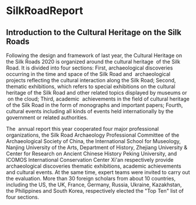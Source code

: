 # SilkRoadReport

## Introduction to the Cultural Heritage on the Silk Roads

Following the design and framework of last year, the Cultural Heritage on the Silk Roads 2020 is organized around the cultural heritage  of the Silk Road. It is divided into four sections: First, archaeological discoveries occurring in the time and space of the Silk Road and  archaeological projects reflecting the cultural interaction along the Silk Road; Second, thematic exhibitions, which refers to special exhibitions on the cultural heritage of the Silk Road and other related topics displayed by museums or  on the cloud; Third, academic  achievements in the field of cultural heritage of the Silk Road in the form of monographs and important papers; Fourth, cultural events including all kinds of events held internationally by the government or related authorities.

The  annual report this year cooperated four major professional organizations, the Silk Road Archaeology Professional Committee of the Archaeological Society of China, the International School for Museology, Nanjing University of the Arts, Department of History, Zhejiang University & Center for Research on Ancient Chinese History Peking University, and ICOMOS International Conservation Center Xi'an respectively provide archaeological discoveries thematic exhibitions, academic achievements and cultural events. At the same time, expert teams were invited to carry out the evaluation. More than 30 foreign scholars from about 10 countries, including the US, the UK, France, Germany, Russia, Ukraine, Kazakhstan, the Philippines and South Korea, respectively elected the "Top Ten" list of four sections.
